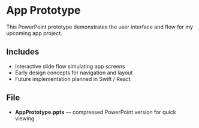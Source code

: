 # App Prototype
This PowerPoint prototype demonstrates the user interface and flow for my upcoming app project.

## Includes
- Interactive slide flow simulating app screens
- Early design concepts for navigation and layout
- Future implementation planned in Swift / React

## File
- **AppPrototype.pptx** — compressed PowerPoint version for quick viewing
